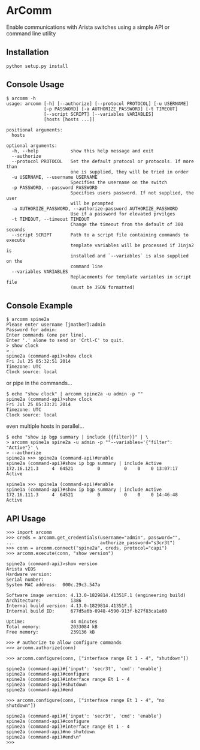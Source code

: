 ArComm
======

Enable communications with Arista switches using a simple API or command line
utility

Installation
------------

    python setup.py install

Console Usage
-------------

    $ arcomm -h
    usage: arcomm [-h] [--authorize] [--protocol PROTOCOL] [-u USERNAME]
                  [-p PASSWORD] [-a AUTHORIZE_PASSWORD] [-t TIMEOUT]
                  [--script SCRIPT] [--variables VARIABLES]
                  [hosts [hosts ...]]

    positional arguments:
      hosts

    optional arguments:
      -h, --help            show this help message and exit
      --authorize
      --protocol PROTOCOL   Set the default protocol or protocols. If more than
                            one is supplied, they will be tried in order
      -u USERNAME, --username USERNAME
                            Specifies the username on the switch
      -p PASSWORD, --password PASSWORD
                            Specifies users password. If not supplied, the user
                            will be prompted
      -a AUTHORIZE_PASSWORD, --authorize-password AUTHORIZE_PASSWORD
                            Use if a password for elevated prvilges
      -t TIMEOUT, --timeout TIMEOUT
                            Change the timeout from the default of 300 seconds
      --script SCRIPT       Path to a script file containing commands to execute
                            template variables will be processed if Jinja2 is
                            installed and `--variables` is also supplied on the
                            command line
      --variables VARIABLES
                            Replacements for template variables in script file
                            (must be JSON formatted)

Console Example
---------------

    $ arcomm spine2a
    Please enter username [jmather]:admin
    Password for admin:
    Enter commands (one per line).
    Enter '.' alone to send or 'Crtl-C' to quit.
    > show clock
    > .
    spine2a (command-api)>show clock
    Fri Jul 25 05:32:51 2014
    Timezone: UTC
    Clock source: local

or pipe in the commands...

    $ echo "show clock" | arcomm spine2a -u admin -p ""
    spine2a (command-api)>show clock
    Fri Jul 25 05:33:21 2014
    Timezone: UTC
    Clock source: local

even multiple hosts in parallel...

    $ echo "show ip bgp summary | include {{filter}}" | \
    > arcomm spine1a spine2a -u admin -p ""--variables='{"filter": "Active"}' \
    > --authorize
    spine2a >>> spine2a (command-api)#enable
    spine2a (command-api)#show ip bgp summary | include Active
    172.16.121.3     4  64521         0         0    0    0 13:07:17 Active

    spine1a >>> spine1a (command-api)#enable
    spine1a (command-api)#show ip bgp summary | include Active
    172.16.111.3     4  64521         0         0    0    0 14:46:48 Active


API Usage
---------

    >>> import arcomm
    >>> creds = arcomm.get_credentials(username="admin", password="",
    ...                                authorize_password="s3cr3t")
    >>> conn = arcomm.connect("spine2a", creds, protocol="capi")
    >>> arcomm.execute(conn, "show version")

    spine2a (command-api)>show version
    Arista vEOS
    Hardware version:
    Serial number:
    System MAC address:  000c.29c3.547a

    Software image version: 4.13.0-1829814.41351F.1 (engineering build)
    Architecture:           i386
    Internal build version: 4.13.0-1829814.41351F.1
    Internal build ID:      677d5a6b-0948-4590-913f-b27f83ca1a60

    Uptime:                 44 minutes
    Total memory:           2033084 kB
    Free memory:            239136 kB

    >>> # authorize to allow configure commands
    >>> arcomm.authorize(conn)

    >>> arcomm.configure(conn, ["interface range Et 1 - 4", "shutdown"])

    spine2a (command-api)#{'input': 'secr3t', 'cmd': 'enable'}
    spine2a (command-api)#configure
    spine2a (command-api)#interface range Et 1 - 4
    spine2a (command-api)#shutdown
    spine2a (command-api)#end

    >>> arcomm.configure(conn, ["interface range Et 1 - 4", "no shutdown"])

    spine2a (command-api)#{'input': 'secr3t', 'cmd': 'enable'}
    spine2a (command-api)#configure
    spine2a (command-api)#interface range Et 1 - 4
    spine2a (command-api)#no shutdown
    spine2a (command-api)#end\n"
    >>>


